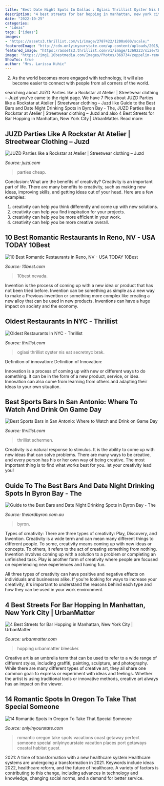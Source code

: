 ```yaml
---
title: "Best Date Night Spots In Dallas : Oglasi Thrillist Oyster Nis Eat Secretnyc Brak"
description: "4 best streets for bar hopping in manhattan, new york city"
date: "2022-10-25"
categories:
- "ideas"
tags: ["ideas"]
images:
- "https://assets3.thrillist.com/v1/image/2787422/1200x600/scale;"
featuredImage: "http://cdn.onlyinyourstate.com/wp-content/uploads/2015/12/3640211561_251b4b3107_o.jpg"
featured_image: "https://assets3.thrillist.com/v1/image/1369223/size/tmg-facebook_social.jpg"
image: "https://img1.10bestmedia.com/Images/Photos/369734/zeppelin-reno-dining_55_660x440.jpg"
ShowToc: true
author: "Mrs. Larissa Kuhic"
---
```



2. As the world becomes more engaged with technology, it will also become easier to connect with people from all corners of the world. 

	

		
searching about JUZD Parties like a Rockstar at Atelier | Streetwear clothing – Juzd you've came to the right page. We have 7 Pics about JUZD Parties like a Rockstar at Atelier | Streetwear clothing – Juzd like Guide to the Best Bars and Date Night Drinking Spots in Byron Bay - The, JUZD Parties like a Rockstar at Atelier | Streetwear clothing – Juzd and also 4 Best Streets for Bar Hopping in Manhattan, New York City | UrbanMatter. Read more:
		
    
## JUZD Parties Like A Rockstar At Atelier | Streetwear Clothing – Juzd

<img loading=lazy src="http://4.bp.blogspot.com/_O96JA2G5zFY/So9Cb5m3tGI/AAAAAAAAAtk/NOyw1mYp578/s400/DSC_0452.jpg" onerror="this.onerror=null;this.src='https://tse4.mm.bing.net/th?id=OIP.yMLUGA240s2SyPeXu8RohwAAAA&amp;pid=15.1';" alt="JUZD Parties like a Rockstar at Atelier | Streetwear clothing – Juzd">

_Source: juzd.com_

>parties cheap. 

	

Conclusion: What are the benefits of creativity?
Creativity is an important part of life. There are many benefits to creativity, such as making new ideas, improving skills, and getting ideas out of your head. Here are a few examples: 
1. creativity can help you think differently and come up with new solutions.
2. creativity can help you find inspiration for your projects.
3. creativity can help you be more efficient in your work.
4. creativity can help you be more creative overall.

    
## 10 Best Romantic Restaurants In Reno, NV - USA TODAY 10Best

<img loading=lazy src="https://img1.10bestmedia.com/Images/Photos/369734/zeppelin-reno-dining_55_660x440.jpg" onerror="this.onerror=null;this.src='https://tse4.mm.bing.net/th?id=OIP.60xvzAZRkcuDLdVsJo7XpgHaE8&amp;pid=15.1';" alt="10 Best Romantic Restaurants in Reno, NV - USA TODAY 10Best">

_Source: 10best.com_

>10best nevada. 

	

Invention is the process of coming up with a new idea or product that has not been tried before. Invention can be something as simple as a new way to make a Previous invention or something more complex like creating a new alloy that can be used in new products. Inventions can have a huge impact on society and the economy.

    
## Oldest Restaurants In NYC - Thrillist

<img loading=lazy src="https://assets3.thrillist.com/v1/image/1369223/size/tmg-facebook_social.jpg" onerror="this.onerror=null;this.src='https://tse3.mm.bing.net/th?id=OIP.e6l2hNxDX5wUp9UgLF2kswHaD4&amp;pid=15.1';" alt="Oldest Restaurants In NYC - Thrillist">

_Source: thrillist.com_

>oglasi thrillist oyster nis eat secretnyc brak. 

	

Definition of innovation:
Definition of Innovation: 

Innovation is a process of coming up with new or different ways to do something. It can be in the form of a new product, service, or idea. Innovation can also come from learning from others and adapting their ideas to your own situation.

    
## Best Sports Bars In San Antonio: Where To Watch And Drink On Game Day

<img loading=lazy src="https://assets3.thrillist.com/v1/image/2787422/1200x600/scale;" onerror="this.onerror=null;this.src='https://tse1.mm.bing.net/th?id=OIP.rl6OXK9HN5oVc8N1S95EBgHaE8&amp;pid=15.1';" alt="Best Sports Bars in San Antonio: Where to Watch and Drink on Game Day">

_Source: thrillist.com_

>thrillist schermen. 

	

Creativity is a natural response to stimulus. It is the ability to come up with new ideas that can solve problems. There are many ways to be creative, and every person has his or her own way of being creative. The most important thing is to find what works best for you. let your creativity lead you!

    
## Guide To The Best Bars And Date Night Drinking Spots In Byron Bay - The

<img loading=lazy src="https://www.thelordbyron.com.au/wp-content/uploads/MezClubBar-1024x576.png" onerror="this.onerror=null;this.src='https://tse4.mm.bing.net/th?id=OIP.KfR87kP0L_r8YIA-YKWWUgHaEK&amp;pid=15.1';" alt="Guide to the Best Bars and Date Night Drinking Spots in Byron Bay - The">

_Source: thelordbyron.com.au_

>byron. 

	

Types of creativity: There are three types of creativity: Play, Discovery, and Invention.
Creativity is a wide term and can mean many different things to different people. To some, creativity means coming up with new ideas or concepts. To others, it refers to the act of creating something from nothing.
Invention involves coming up with a solution to a problem or completing an unfinished task. Play is another form of creativity where people are focused on experiencing new experiences and having fun.

All three types of creativity can have positive and negative effects on individuals and businesses alike. If you're looking for ways to increase your creativity, it's important to understand the reasons behind each type and how they can be used in your work environment.

    
## 4 Best Streets For Bar Hopping In Manhattan, New York City | UrbanMatter

<img loading=lazy src="https://urbanmatter.com/chicago/wp-content/uploads/2017/09/21373517_512850202396939_1313636423454162944_n1-1024x682.jpg" onerror="this.onerror=null;this.src='https://tse4.mm.bing.net/th?id=OIP.K7tjhSWfO3anhS4-oVB6GwHaE7&amp;pid=15.1';" alt="4 Best Streets for Bar Hopping in Manhattan, New York City | UrbanMatter">

_Source: urbanmatter.com_

>hopping urbanmatter bleecker. 

	

Creative art is an umbrella term that can be used to refer to a wide range of different styles, including graffiti, painting, sculpture, and photography. While there are many different types of creative art, they all share one common goal: to express or experiment with ideas and feelings. Whether the artist is using traditional tools or innovative methods, creative art always has an impact on the viewer.

    
## 14 Romantic Spots In Oregon To Take That Special Someone

<img loading=lazy src="http://cdn.onlyinyourstate.com/wp-content/uploads/2015/12/3640211561_251b4b3107_o.jpg" onerror="this.onerror=null;this.src='https://tse4.mm.bing.net/th?id=OIP.gqaz4hIlp5porV-fuIVPMQHaG5&amp;pid=15.1';" alt="14 Romantic Spots In Oregon To Take That Special Someone">

_Source: onlyinyourstate.com_

>romantic oregon take spots vacations coast getaway perfect someone special onlyinyourstate vacation places port getaways coastal habitat guest. 

	

2021: A time of transformation with a new healthcare system
Healthcare systems are undergoing a transformation in 2021. Keywords include ideas 2022, healthcare reform, and the future of healthcare. A variety of factors is contributing to this change, including advances in technology and knowledge, changing social norms, and a demand for better service.

